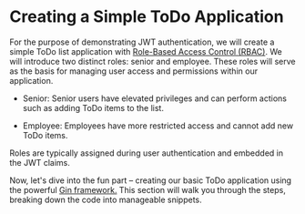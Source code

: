 # Creating a Simple ToDo Application

For the purpose of demonstrating JWT authentication, we will create a simple ToDo list application with [Role-Based Access Control (RBAC)](https://www.upguard.com/blog/rbac). We will introduce two distinct roles: senior and employee. These roles will serve as the basis for managing user access and permissions within our application.

  * Senior: Senior users have elevated privileges and can perform actions such as adding ToDo items to the list.

  * Employee: Employees have more restricted access and cannot add new ToDo items.

Roles are typically assigned during user authentication and embedded in the JWT claims.

Now, let's dive into the fun part – creating our basic ToDo application using the powerful [Gin framework.](https://gin-gonic.com/) This section will walk you through the steps, breaking down the code into manageable snippets.
